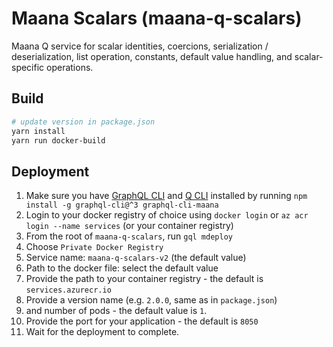 # Maana Scalars (maana-q-scalars)

Maana Q service for scalar identities, coercions, serialization / deserialization, list operation, constants, default value handling, and scalar-specific operations.

## Build

```bash
# update version in package.json
yarn install
yarn run docker-build
```

## Deployment

1. Make sure you have [GraphQL CLI](https://www.npmjs.com/package/graphql-cli) and [Q CLI](https://www.npmjs.com/package/graphql-cli-maana) installed by running
   `npm install -g graphql-cli@^3 graphql-cli-maana`
2. Login to your docker registry of choice using `docker login` or `az acr login --name services` (or your container registry)
3. From the root of `maana-q-scalars`, run
   `gql mdeploy`
4. Choose `Private Docker Registry`
5. Service name: `maana-q-scalars-v2` (the default value)
6. Path to the docker file: select the default value
7. Provide the path to your container registry - the default is `services.azurecr.io`
8. Provide a version name (e.g. `2.0.0`, same as in `package.json`)
9. and number of pods - the default value is `1`.
10. Provide the port for your application - the default is `8050`
11. Wait for the deployment to complete.
